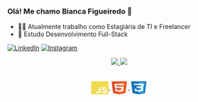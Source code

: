
### Olá! Me chamo Bianca Figueiredo 🙋

- 👩‍💻 Atualmente trabalho como Estagiária de TI e Freelancer
- 📖 Estudo Desenvolvimento Full-Stack



[![LinkedIn](https://img.shields.io/badge/LinkedIn-0077B5?style=for-the-badge&logo=linkedin&logoColor=white)](https://www.linkedin.com/)
[![Instagram](https://img.shields.io/badge/Instagram-E4405F?style=for-the-badge&logo=instagram&logoColor=white)](https://www.instagram.com/bfigueiredoc)

<div align="center">
  <a href="https://github.com/devbia">
  <img height="180em" src="https://github-readme-stats.vercel.app/api?username=devbia&show_icons=true&theme=tokyonight&include_all_commits=true&count_private=true"/>
  <img height="180em" src="https://github-readme-stats.vercel.app/api/top-langs/?username=devbia&layout=compact&langs_count=7&theme=tokyonight"/>
</div>
</br>
<div align="center" style="display: inline_block"><br>
  <img align="center" alt="Bia-Js" height="30" width="40" src="https://raw.githubusercontent.com/devicons/devicon/master/icons/javascript/javascript-plain.svg">
  <img align="center" alt="Bia-HTML" height="30" width="40" src="https://raw.githubusercontent.com/devicons/devicon/master/icons/html5/html5-original.svg">
  <img align="center" alt="Bia-CSS" height="30" width="40" src="https://raw.githubusercontent.com/devicons/devicon/master/icons/css3/css3-original.svg">
</div>

  
